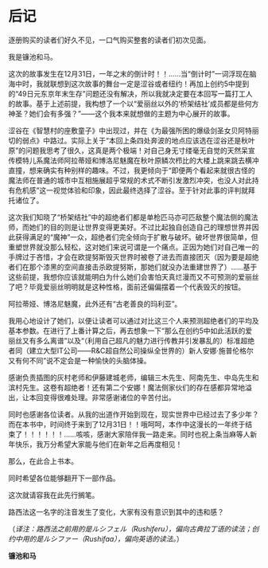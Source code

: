 # 后记

逐册购买的读者们好久不见，一口气购买整套的读者们初次见面。

我是镰池和马。

这次的故事发生在12月31日，一年之末的倒计时！！……当“倒计时”一词浮现在脑海中时，我就联想到这次故事的舞台一定是涩谷或者纽约！再加上创约5中提到的“49日元东京年末生存”问题还没有解决，所以我就决定要在本回写一篇打工人的故事。基于上述前提，我构想了一个以“爱丽丝以外的‘桥架结社’成员都是些何方神圣？她们会有多强？”——这个我本来就想做的主题为中心展开的故事。

涩谷在《智慧村的座敷童子》中出现过，并在《为最强所困的爆级剑圣女贝阿特丽切的弱点》中路过。实际上关于“本回上条四处奔波的地点应该选在涩谷还是秋叶原”的问题我思考了很久，这真是两个极端！对自己身无寸缕毫无自觉的天然呆宣传模特儿系魔法师阿拉蒂娅和博洛尼魅魔在秋叶原鳞次栉比的大楼上跳来跳去横冲直撞，想来确实有种别样的趣味。不过，我更倾向于“即便两个看起来就很古怪的魔法师在普通的城市中互相施展超乎常规的术式不断引发激烈冲突，也没人对此持有危机感”这一视觉体验和印象，因此最终选择了涩谷。至于针对此事的评判就拜托诸位了。

这次我们知晓了“桥架结社”中的超绝者们都是单枪匹马亦可匹敌整个魔法侧的魔法师，而她们的目的则是让世界变得更美好。不过比起独自创造自己的理想世界并因此获得满足的“魔神”一众，超绝者们完全倾向于扩散与破坏。破坏世界很简单，但重塑世界就没那么轻松，这对她们来说可谓是一个痛点。正因为她们对自己唯一的手牌过于吝惜，才会在欧提努斯毁灭世界时被卷了进去而直接团灭（因为要是超绝者们在那个漆黑的空间直接击杀欧提努斯，那她们就没办法重建世界了）……基于这些前提，我想你应该就能明白为什么她们会害怕天真烂漫而又不可预测的爱丽丝了吧？毕竟爱丽丝明明就是这种性格，面前还偏偏摆着一个代表毁灭的按钮。

阿拉蒂娅、博洛尼魅魔，此外还有“古老善良的玛利亚”。

我用心地设计了她们，以便让读者可以通过对比这三个人来预测超绝者们的平均及基本参数。在进行了上番计算之后，再去想象一下“那么在创约5中如此活跃的爱丽丝又有多么离谱”以及“（利用自己超凡的魅力进行传教并引发暴乱的）标准超绝者同（建立大型IT公司——R&C超自然公司操纵全世界的）新人安娜·施普伦格尔又有何不同”说不定会是一种愉快的头脑体操。



感谢负责插图的灰村老师和伊藤建城老师，编辑三木先生、阿南先生、中岛先生和滨村先生。这卷有超绝者！还有第二个安娜！魔法侧家伙们的存在感都异常地溢出，让本回变得很难处理。非常感谢诸位的辛苦付出。

同时也感谢各位读者。从我的出道作开始到现在，现实世界中已经过去了多少年？而在本书中，时间终于来到了12月31日！！哦呵呵，本作中这漫长的一年终于结束了！！！！！！……咳咳，感谢大家陪伴我一路走来。同时也祝上条当麻等人新年快乐，我万分希望大家能与他们在新年之后再度相见！



那么，在此合上书本。

同时希望各位能够翻开下一部作品。

这次就请容我在此先行搁笔。



路西法这一名字的注音发生了变化，大家有没有意识到其中的违和感？

（*译注：路西法之前用的是ルシフェル（Rushiferu），偏向古典拉丁语的读法；创约中用的是ルシファー（Rushifaa），偏向英语的读法。*）



**镰池和马**


